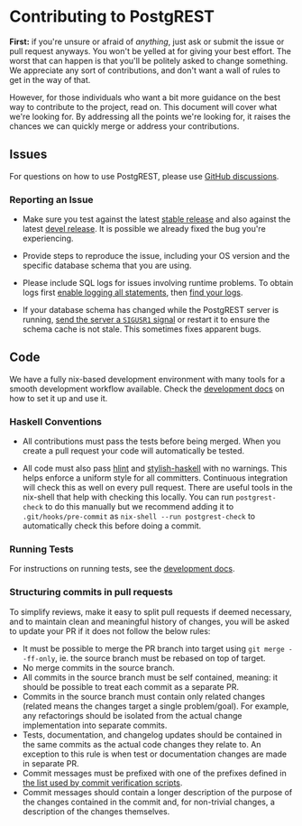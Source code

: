 # Contributing to PostgREST

**First:** if you're unsure or afraid of _anything_, just ask or
submit the issue or pull request anyways. You won't be yelled at
for giving your best effort. The worst that can happen is that
you'll be politely asked to change something. We appreciate any
sort of contributions, and don't want a wall of rules to get in the
way of that.

However, for those individuals who want a bit more guidance on the
best way to contribute to the project, read on. This document will
cover what we're looking for. By addressing all the points we're
looking for, it raises the chances we can quickly merge or address
your contributions.

## Issues

For questions on how to use PostgREST, please use
[GitHub discussions](https://github.com/PostgREST/postgrest/discussions).

### Reporting an Issue

* Make sure you test against the latest [stable release](https://github.com/PostgREST/postgrest/releases/latest)
  and also against the latest [devel release](https://github.com/PostgREST/postgrest/releases/tag/devel).
  It is possible we already fixed the bug you're experiencing.

* Provide steps to reproduce the issue, including your OS version and
  the specific database schema that you are using.

* Please include SQL logs for issues involving runtime problems. To obtain logs first
  [enable logging all statements](http://www.microhowto.info/howto/log_all_queries_to_a_postgresql_server.html),
  then [find your logs](http://blog.endpoint.com/2014/11/dear-postgresql-where-are-my-logs.html).

* If your database schema has changed while the PostgREST server is running,
  [send the server a `SIGUSR1` signal](http://postgrest.org/en/latest/admin.html#schema-reloading) or restart it to ensure the schema cache
  is not stale. This sometimes fixes apparent bugs.

## Code

We have a fully nix-based development environment with many tools for a smooth development workflow available.
Check the [development docs](https://github.com/PostgREST/postgrest/blob/main/nix/README.md) on how to set it up and use it.

### Haskell Conventions

* All contributions must pass the tests before being merged. When
  you create a pull request your code will automatically be tested.

* All code must also pass [hlint](http://community.haskell.org/~ndm/hlint/) and [stylish-haskell](https://github.com/jaspervdj/stylish-haskell)
  with no warnings. This helps enforce a uniform style for all committers. Continuous integration will check this as well on every
  pull request. There are useful tools in the nix-shell that help with checking this locally. You can run `postgrest-check` to do this manually but
  we recommend adding it to `.git/hooks/pre-commit` as `nix-shell --run postgrest-check` to automatically check this before doing a commit.

### Running Tests

For instructions on running tests, see the [development docs](https://github.com/PostgREST/postgrest/blob/main/nix/README.md#testing).

### Structuring commits in pull requests

To simplify reviews, make it easy to split pull requests if deemed necessary, and to maintain clean and meaningful history of changes, you will be asked to update your PR if it does not follow the below rules:

* It must be possible to merge the PR branch into target using `git merge --ff-only`, ie. the source branch must be rebased on top of target.
* No merge commits in the source branch.
* All commits in the source branch must be self contained, meaning: it should be possible to treat each commit as a separate PR.
* Commits in the source branch must contain only related changes (related means the changes target a single problem/goal). For example, any refactorings should be isolated from the actual change implementation into separate commits.
* Tests, documentation, and changelog updates should be contained in the same commits as the actual code changes they relate to. An exception to this rule is when test or documentation changes are made in separate PR.
* Commit messages must be prefixed with one of the prefixes defined in [the list used by commit verification scripts](https://github.com/PostgREST/postgrest/blob/main/nix/tools/gitTools.nix#L11).
* Commit messages should contain a longer description of the purpose of the changes contained in the commit and, for non-trivial changes, a description of the changes themselves.

